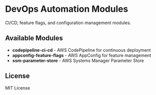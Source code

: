 # DevOps Automation Modules

CI/CD, feature flags, and configuration management modules.

## Available Modules

- **codepipeline-ci-cd** - AWS CodePipeline for continuous deployment
- **appconfig-feature-flags** - AWS AppConfig for feature management
- **ssm-parameter-store** - AWS Systems Manager Parameter Store

## License

MIT License

